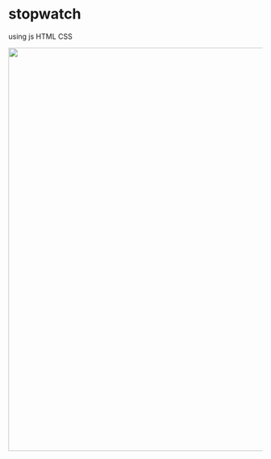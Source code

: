 # stopwatch
using js  HTML CSS

<image align ="center" width="800" src="https://github.com/Darshan-008/stopwatch/blob/main/stopwatch.png">
